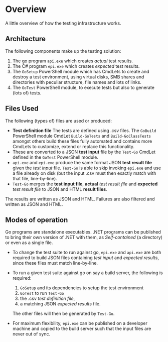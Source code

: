 # Overview

A little overview of how the testing infrastructure works.

## Architecture

The following components make up the testing solution:

1. The go program `api.exe` which creates *actual* test results.
1. The C# program `epi.exe` which creates *expected* test results.
1. The `GoSetup` PowerShell module which has CmdLets to create
  and destroy a test environment, using virtual disks, SMB shares
  and directories with peculiar structure, file names and lots of links.
1. The `GoTest` PowerShell module, to execute tests but also to generate (lots of) tests.

## Files Used

The following (types of) files are used or produced:
* **Test definition file** The tests are defined using .csv files.
  The `GoBuild` PowerShell module CmdLet `Build-GoTests` and
  `Build-GoClassTests` amongst others build these files
  fully automated and contains more CmdLets
  to customize, extend or replace this functionality.
* These are converted to a JSON **test input** file by the
  `Test-Go` CmdLet defined in the `GoTest` PowerShell module.
* `api.exe` and `epi.exe` produce the same format JSON
  **test result file** given the *test input* file.
  `Test-Go` is able to skip invoking `epi.exe` and use a file
  already on disk (but the input .csv must then exactly match
  with that file, line-by-line).
* `Test-Go` merges the **test input file**,
  **actual** *test result file* and
  **expected** *test result file* to JSON and HTML **result files**.

The results are written as JSON and HTML.
Failures are also filtered and written as JSON and HTML.

## Modes of operation

Go programs are standalone executables. .NET programs can be
published to bring their own version of .NET with them, as
*Self-contained* (a directory) or even as a single file.

* To change the test suite to run against go, `epi.exe` and `api.exe`
  are both required to build JSON files containing *test input* and
  *expected results*, since these files must match line-by-line.

* To run a given test suite against go on say a build server,
  the following is required:
    1. `GoSetup` and its dependencies to setup the test environment
    1. `GoTest` to run `Test-Go`
    1. the .csv *test definition file*,
    1. a matching JSON *expected results* file.

  The other files will then be generated by `Test-Go`.

* For maximum flexibility, `epi.exe` can be published on a developer
  machine and copied to the build server such that the input files
  are never out of sync.

